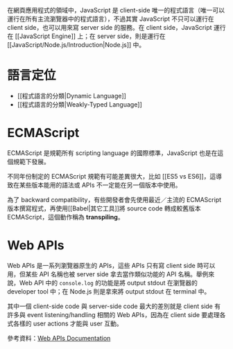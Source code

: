 在網頁應用程式的領域中，JavaScript 是 client-side 唯一的程式語言（唯一可以運行在所有主流瀏覽器中的程式語言），不過其實 JavaScript 不只可以運行在 client side，也可以用來寫 server side 的服務。在 client side，JavaScript 運行在 [[JavaScript Engine]] 上；在 server side，則是運行在 [[JavaScript/Node.js/Introduction|Node.js]] 中。

# 語言定位

- [[程式語言的分類|Dynamic Language]]
- [[程式語言的分類|Weakly-Typed Language]]

# ECMAScript

ECMAScript 是規範所有 scripting language 的國際標準，JavaScript 也是在這個規範下發展。

不同年份制定的 ECMAScript 規範有可能差異很大，比如 [[ES5 vs ES6]]，這導致在某些版本能用的語法或 APIs 不一定能在另一個版本中使用。

為了 backward compatibility，有些開發者會先使用最近／主流的 ECMAScript 版本撰寫程式，再使用[[Babel|其它工具]]將 source code 轉成較舊版本 ECMAScript，這個動作稱為 **transpiling**。

# Web APIs

Web APIs 是一系列瀏覽器原生的 APIs，這些 APIs 只有寫 client side 時可以用，但某些 API 名稱也被 server side 拿去當作類似功能的 API 名稱。舉例來說，Web API 中的 `console.log` 的功能是將 output stdout 在瀏覽器的 developer tool 中；在 Node.js 則是拿來將 output stdout 在 terminal 中。

其中一個 client-side code 與 server-side code 最大的差別就是 client side 有許多與 event listening/handling 相關的 Web APIs，因為在 client side 要處理各式各樣的 user actions 才能與 user 互動。

參考資料：[Web APIs Documentation](https://developer.mozilla.org/en-US/docs/Web/API)
